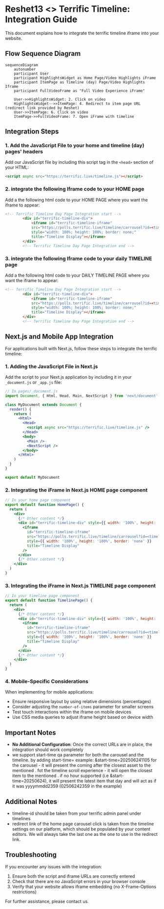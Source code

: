 # Reshet13 <> Terrific Timeline: Integration Guide

This document explains how to integrate the terrific timeline iframe into your website.

## Flow Sequence Diagram
```mermaid
sequenceDiagram
    autonumber
    participant User
    participant HighlightsWidget as Home Page/Video Highlights iFrame
    participant ItemPage as Timeline (day) Page/Video Highlights Iframe
    participant FullVideoFrame as "Full Video Experience iFrame"

    User->>HighlightsWidget: 2. Click on video 
    HighlightsWidget-->>ItemPage: 4. Redirect to item page URL (redirect link provided by Reshet)
    User->>ItemPage: 6. Click on video
    ItemPage->>FullVideoFrame: 7. Open iFrame with timeline
```
    

## Integration Steps

### 1. Add the JavaScript File to your home and timeline (day) pages' headers

Add our JavaScript file by including this script tag in the `<head>` section of your HTML:

```html
<script async src="https://terrific.live/timeline.js"></script>
```

### 2. integrate the following Iframe code to your HOME page

Add a the following html code to your HOME PAGE where you want the iframe to appear:
```html
<!-- Terrific Timeline Day Page Integration start -->
        <div id="terrific-timeline-div">
            <iframe id="terrific-timeline-iframe"
            src="https://polls.terrific.live/timeline/carrousel?id=<timeline-id>&number-of-items=4&is-redirect=true"
            style="width: 100%; height: 100%; border: none;"
            title="Timeline Display"></iframe>
        </div>
        <!-- Terrific Timeline Day Page Integration end -->
```

### 3. integrate the following Iframe code to your daily TIMELINE page

Add a the following html code to your DAILY TIMELINE PAGE where you want the iframe to appear:

```html
<!-- Terrific Timeline Day Page Integration start -->
        <div id="terrific-timeline-div">
            <iframe id="terrific-timeline-iframe"
            src="https://polls.terrific.live/timeline/carrousel?id=<timeline-id>&number-of-items=4&is-redirect=false"
            style="width: 100%; height: 100%; border: none;"
            title="Timeline Display"></iframe>
        </div>
        <!-- Terrific Timeline Day Page Integration end -->
```

## Next.js and Mobile App Integration

For applications built with Next.js, follow these steps to integrate the terrific timeline:

### 1. Adding the JavaScript File in Next.js

Add the script to your Next.js application by including it in your `_document.js` or `_app.js` file:

```jsx
// In pages/_document.js
import Document, { Html, Head, Main, NextScript } from 'next/document'

class MyDocument extends Document {
  render() {
    return (
      <Html>
        <Head>
          <script async src="https://terrific.live/timeline.js" />
        </Head>
        <body>
          <Main />
          <NextScript />
        </body>
      </Html>
    )
  }
}

export default MyDocument
```

### 2. Integrating the iFrame in Next.js HOME page component

```jsx
// In your home page component
export default function HomePage() {
  return (
    <div>
      {/* Other content */}
      <div id="terrific-timeline-div" style={{ width: '100%', height: '300px' }}>
        <iframe 
          id="terrific-timeline-iframe"
          src="https://polls.terrific.live/timeline/carrousel?id=<timeline-id>&number-of-items=4&is-redirect=true"
          style={{ width: '100%', height: '100%', border: 'none' }}
          title="Timeline Display"
        />
      </div>
      {/* Other content */}
    </div>
  )
}
```

### 3. Integrating the iFrame in Next.js TIMELINE page component

```jsx
// In your timeline page component
export default function TimelinePage() {
  return (
    <div>
      {/* Other content */}
      <div id="terrific-timeline-div" style={{ width: '100%', height: '300px' }}>
        <iframe 
          id="terrific-timeline-iframe"
          src="https://polls.terrific.live/timeline/carrousel?id=<timeline-id>&number-of-items=4&is-redirect=false"
          style={{ width: '100%', height: '100%', border: 'none' }}
          title="Timeline Display"
        />
      </div>
      {/* Other content */}
    </div>
  )
}
```

### 4. Mobile-Specific Considerations

When implementing for mobile applications:
- Ensure responsive layout by using relative dimensions (percentages)
- Consider adjusting the `number-of-items` parameter for smaller screens
- Test touch interactions within the iframe on mobile devices
- Use CSS media queries to adjust iframe height based on device width

## Important Notes

- **No Additional Configuration**: Once the correct URLs are in place, the integration should work completely 
- we support start-time qa parameter for both the carousel and the timeline. by adding start-time=<yyyymmddhh>
example: &start-time=202506241105
for the carousel - it will present the <number-of-items> coming after the closest asset to the mentioned <start-time>.
fot the timeline scroll experience - it will open the closest item to the mentioned <start-time>.
if no hour supported (i.e &start-time=20250624), it will present the latest item that day and will act as if it was yyyymmdd2359 (02506242359 in the example)

## Additional Notes
- timeline-id should be taken from your terrific admin panel under timelines
- redirect link of the home page carousel click is taken from the timeline settings on our platform, which should be populated by your content editors. We will always take the last one as the one to use in the redirect link.

## Troubleshooting

If you encounter any issues with the integration:
1. Ensure both the script and iframe URLs are correctly entered
2. Check that there are no JavaScript errors in your browser console
3. Verify that your website allows iframe embedding (no X-Frame-Options restrictions)

For further assistance, please contact us. 